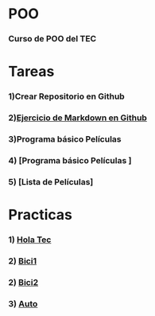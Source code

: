 # POO
### Curso de POO del TEC

# Tareas

### 1)Crear Repositorio en Github

### 2)[Ejercicio de Markdown en Github](./Setup/Readme.md)

### 3)Programa básico Películas

### 4) [Programa básico Películas ]

### 5) [Lista de Películas]

# Practicas
### 1) [Hola Tec](./P1/Program.cs)

### 2) [Bici1](./Bici/Program.cs)

### 2) [Bici2](./Bici2/Program.cs)

### 3) [Auto](./Practica/Program.cs)
